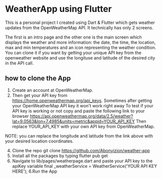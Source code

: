 # WeatherApp using Flutter

This is a personal project I created using Dart & Flutter which gets weather updates from the OpenWeatherMap API. It technically has only 2 screens.

The first is an intro page and the other one is the main screen which displays the weather and more information: 
the date, the time, the location, max and min temperatures and an icon representing the weather condition.
You can clone it if you want by getting your unique API key from the openweather website and use the longituse and latitude of the desired city in the API call.

## how to clone the App

1. Create an account at OpenWeatherMap.
2. Then get your API key from https://home.openweathermap.org/api_keys.
Sometimes after getting your OpenWeatherMap API key it won't work right away
To test if your API key is working or not copy and paste the following link to your browser
https://api.openweathermap.org/data/2.5/weather?lat=9.0563&lon=7.4985&units=metric&appid=YOUR_API_KEY
Then replace YOUR_API_KEY with your own API key from OpenWeatherMap.

NOTE: you can replace the longitude and latitude from the link above with your desired location coordinates.

4. Clone the repo
git clone https://github.com/Abonyizion/weather-app
5. Install all the packages by typing
flutter pub get
6. Navigate to lib/pages/weatherpage.dart and paste your API key to the apiKey variable
final _weatherService = WeatherService('YOUR API KEY HERE');
6.Run the App

